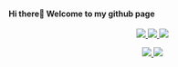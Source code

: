 #### Hi there👋  Welcome to my github page 

<p align="center">
  <a href="https://zhpanvip.gitee.io">
    <img src="https://img.shields.io/badge/✨-我的博客-brightness.svg" />
  </a>
  <a href="https://juejin.im/user/2735240659359448/posts">
    <img src="https://img.shields.io/badge/🍧-掘金-orange.svg" />  
  </a>
  <a href="https://blog.csdn.net/qq_20521573">
  <img src="https://img.shields.io/badge/公众号-玩转安卓Dev-brightness.svg" />
  </a>
</p>

<p align="center">
  <a href="https://github.com/zhpanvip">
    <img src="https://github-readme-stats.vercel.app/api?username=zhpanvip&count_private=true&show_icons=true&line_height=21&include_all_commits=true&theme=buefy" />
  </a>
  
  <a href="https://github.com/zhpanvip">
    <img src="https://github-readme-stats.vercel.app/api/top-langs/?username=zhpanvip&layout=compact" />
  </a>
  
</p>




  
